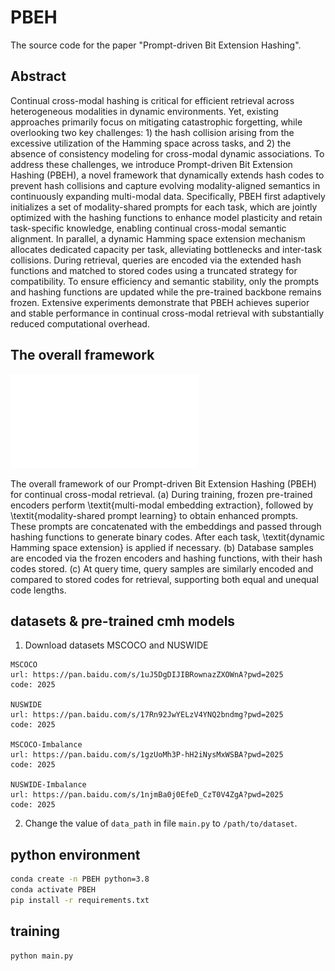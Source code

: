 # PBEH
The source code for the paper "Prompt-driven Bit Extension Hashing".

## Abstract
Continual cross-modal hashing is critical for efficient retrieval across heterogeneous modalities in dynamic environments. Yet, existing approaches primarily focus on mitigating catastrophic forgetting, while overlooking two key challenges: 1) the hash collision arising from the excessive utilization of the Hamming space across tasks, and 2) the absence of consistency modeling for cross-modal dynamic associations. To address these challenges, we introduce Prompt-driven Bit Extension Hashing (PBEH), a novel framework that dynamically extends hash codes to prevent hash collisions and capture evolving modality-aligned semantics in continuously expanding multi-modal data. Specifically, PBEH first adaptively initializes a set of modality-shared prompts for each task, which are jointly optimized with the hashing functions to enhance model plasticity and retain task-specific knowledge, enabling continual cross-modal semantic alignment. In parallel, a dynamic Hamming space extension mechanism allocates dedicated capacity per task, alleviating bottlenecks and inter-task collisions. During retrieval, queries are encoded via the extended hash functions and matched to stored codes using a truncated strategy for compatibility. To ensure efficiency and semantic stability, only the prompts and hashing functions are updated while the pre-trained backbone remains frozen. Extensive experiments demonstrate that PBEH achieves superior and stable performance in continual cross-modal retrieval with substantially reduced computational overhead.

## The overall framework
![](WorkFrame.pdf)

The overall framework of our Prompt-driven Bit Extension Hashing (PBEH) for continual cross-modal retrieval. (a) During training, frozen pre-trained encoders perform \textit{multi-modal embedding extraction}, followed by \textit{modality-shared prompt learning} to obtain enhanced prompts. These prompts are concatenated with the embeddings and passed through hashing functions to generate binary codes. After each task, \textit{dynamic Hamming space extension} is applied if necessary. (b) Database samples are encoded via the frozen encoders and hashing functions, with their hash codes stored. (c) At query time, query samples are similarly encoded and compared to stored codes for retrieval, supporting both equal and unequal code lengths.

## datasets & pre-trained cmh models
1. Download datasets MSCOCO and NUSWIDE

```
MSCOCO
url: https://pan.baidu.com/s/1uJ5DgDIJIBRownazZXOWnA?pwd=2025
code: 2025

NUSWIDE
url: https://pan.baidu.com/s/17Rn92JwYELzV4YNQ2bndmg?pwd=2025
code: 2025

MSCOCO-Imbalance
url: https://pan.baidu.com/s/1gzUoMh3P-hH2iNysMxWSBA?pwd=2025
code: 2025

NUSWIDE-Imbalance
url: https://pan.baidu.com/s/1njmBa0j0EfeD_CzT0V4ZgA?pwd=2025
code: 2025
```

2. Change the value of `data_path` in file `main.py` to `/path/to/dataset`.

## python environment
``` bash
conda create -n PBEH python=3.8
conda activate PBEH
pip install -r requirements.txt
```

## training
``` python
python main.py
```

